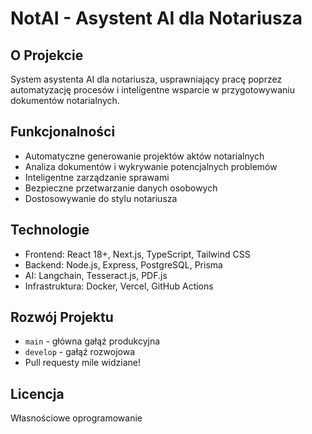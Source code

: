 # NotAI - Asystent AI dla Notariusza

## O Projekcie
System asystenta AI dla notariusza, usprawniający pracę poprzez automatyzację procesów i inteligentne wsparcie w przygotowywaniu dokumentów notarialnych.

## Funkcjonalności
- Automatyczne generowanie projektów aktów notarialnych
- Analiza dokumentów i wykrywanie potencjalnych problemów
- Inteligentne zarządzanie sprawami
- Bezpieczne przetwarzanie danych osobowych
- Dostosowywanie do stylu notariusza

## Technologie
- Frontend: React 18+, Next.js, TypeScript, Tailwind CSS
- Backend: Node.js, Express, PostgreSQL, Prisma
- AI: Langchain, Tesseract.js, PDF.js
- Infrastruktura: Docker, Vercel, GitHub Actions

## Rozwój Projektu
- `main` - główna gałąź produkcyjna
- `develop` - gałąź rozwojowa
- Pull requesty mile widziane!

## Licencja
Własnościowe oprogramowanie
